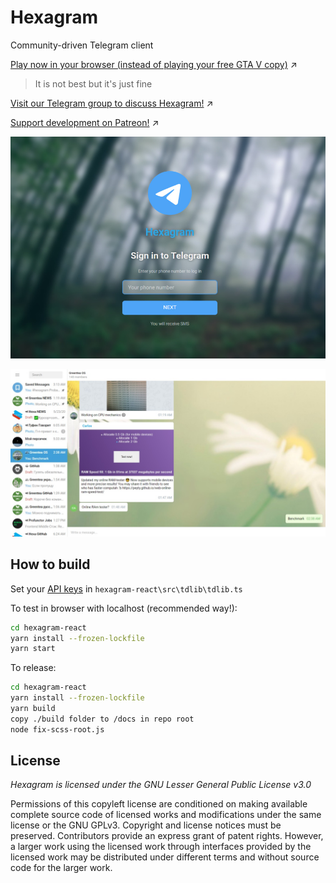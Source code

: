 # Hexagram

Community-driven Telegram client

[Play now in your browser (instead of playing your free GTA V copy)](https://hexalang.github.io/hexagram/) :arrow_upper_right:

> It is not best but it's just fine

[Visit our Telegram group to discuss Hexagram!](https://t.me/joinchat/JFOrZFNUdU9V2AMksky8pA) :arrow_upper_right:

[Support development on Patreon!](https://www.patreon.com/PeyTy) :arrow_upper_right:

![GUI](screenshots/login.jpg?raw=true)


![GUI](screenshots/gui.jpg?raw=true)


## How to build

Set your [API keys](https://core.telegram.org/api/obtaining_api_id) in `hexagram-react\src\tdlib\tdlib.ts`

To test in browser with localhost (recommended way!):

```sh
cd hexagram-react
yarn install --frozen-lockfile
yarn start
```

To release:

```sh
cd hexagram-react
yarn install --frozen-lockfile
yarn build
copy ./build folder to /docs in repo root
node fix-scss-root.js
```

## License

*Hexagram is licensed under the GNU Lesser General Public License v3.0*

Permissions of this copyleft license are conditioned on making available complete source code of licensed works and modifications under the same license or the GNU GPLv3. Copyright and license notices must be preserved. Contributors provide an express grant of patent rights. However, a larger work using the licensed work through interfaces provided by the licensed work may be distributed under different terms and without source code for the larger work.

